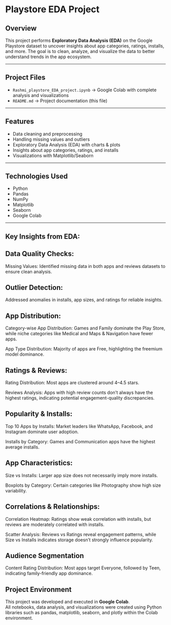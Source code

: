 # Playstore EDA Project

## Overview
This project performs **Exploratory Data Analysis (EDA)** on the Google Playstore dataset to uncover insights about app categories, ratings, installs, and more. The goal is to clean, analyze, and visualize the data to better understand trends in the app ecosystem.

---

## Project Files
- `Rashmi_playstore_EDA_project.ipynb` → Google Colab with complete analysis and visualizations  
- `README.md` → Project documentation (this file)  

---

## Features
- Data cleaning and preprocessing  
- Handling missing values and outliers  
- Exploratory Data Analysis (EDA) with charts & plots  
- Insights about app categories, ratings, and installs  
- Visualizations with Matplotlib/Seaborn  

---

## Technologies Used
- Python  
- Pandas  
- NumPy  
- Matplotlib  
- Seaborn  
- Google Colab


---
## Key Insights from EDA:

## Data Quality Checks:

Missing Values: Identified missing data in both apps and reviews datasets to ensure clean analysis.

## Outlier Detection: 
Addressed anomalies in installs, app sizes, and ratings for reliable insights.

## App Distribution:

Category-wise App Distribution: Games and Family dominate the Play Store, while niche categories like Medical and Maps & Navigation have fewer apps.

App Type Distribution: Majority of apps are Free, highlighting the freemium model dominance.

## Ratings & Reviews:

Rating Distribution: Most apps are clustered around 4–4.5 stars.

Reviews Analysis: Apps with high review counts don’t always have the highest ratings, indicating potential engagement-quality discrepancies.

## Popularity & Installs:

Top 10 Apps by Installs: Market leaders like WhatsApp, Facebook, and Instagram dominate user adoption.

Installs by Category: Games and Communication apps have the highest average installs.

## App Characteristics:

Size vs Installs: Larger app size does not necessarily imply more installs.

Boxplots by Category: Certain categories like Photography show high size variability.

## Correlations & Relationships:

Correlation Heatmap: Ratings show weak correlation with installs, but reviews are moderately correlated with installs.

Scatter Analysis: Reviews vs Ratings reveal engagement patterns, while Size vs Installs indicates storage doesn’t strongly influence popularity.

## Audience Segmentation

Content Rating Distribution: Most apps target Everyone, followed by Teen, indicating family-friendly app dominance.

## Project Environment

This project was developed and executed in **Google Colab**.  
All notebooks, data analysis, and visualizations were created using Python libraries such as pandas, matplotlib, seaborn, and plotly within the Colab environment.





